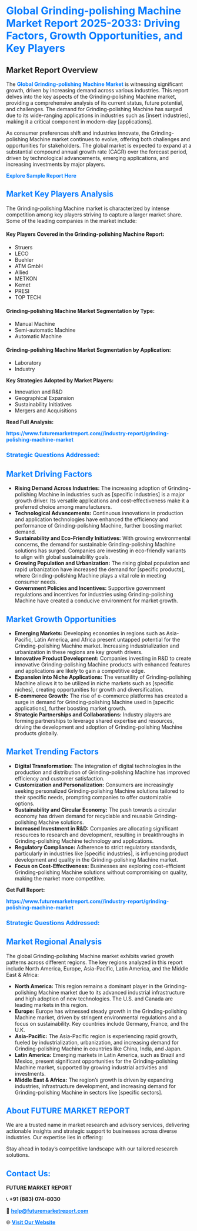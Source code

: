 <h1 style="color: #007BFF;">Global Grinding-polishing Machine Market Report 2025-2033: Driving Factors, Growth Opportunities, and Key Players</h1>

<section id="overview">
<h2>Market Report Overview</h2>
<p>The <a href="https://www.futuremarketreport.com//industry-report/grinding-polishing-machine-market" style="color: #007BFF; text-decoration: none;"><strong>Global Grinding-polishing Machine Market</strong></a> is witnessing significant growth, driven by increasing demand across various industries. This report delves into the key aspects of the Grinding-polishing Machine market, providing a comprehensive analysis of its current status, future potential, and challenges. The demand for Grinding-polishing Machine has surged due to its wide-ranging applications in industries such as [insert industries], making it a critical component in modern-day [applications].</p>
<p>As consumer preferences shift and industries innovate, the Grinding-polishing Machine market continues to evolve, offering both challenges and opportunities for stakeholders. The global market is expected to expand at a substantial compound annual growth rate (CAGR) over the forecast period, driven by technological advancements, emerging applications, and increasing investments by major players.</p>
</section>

<section id="overview">
<p><a href="https://www.futuremarketreport.com//request-sample/reportId=91491" style="color: #007BFF; text-decoration: none;"><strong>Explore Sample Report Here</strong></a></p>
</section>

<section id="key-players">
<h2 style="color: #007BFF;">Market Key Players Analysis</h2>
<p>The Grinding-polishing Machine market is characterized by intense competition among key players striving to capture a larger market share. Some of the leading companies in the market include:</p>
<h4>Key Players Covered in the Grinding-polishing Machine Report:</h4>
<ul><li>Struers</li><li>LECO</li><li>Buehler</li><li>ATM GmbH</li><li>Allied</li><li>METKON</li><li>Kemet</li><li>PRESI</li><li>TOP TECH</li></ul>
<h4>Grinding-polishing Machine Market Segmentation by Type:</h4>
<ul><li>Manual Machine</li><li>Semi-automatic Machine</li><li>Automatic Machine</li></ul>

<h4>Grinding-polishing Machine Market Segmentation by Application:</h4>
<ul><li>Laboratory</li><li>Industry</li></ul>
<p><strong>Key Strategies Adopted by Market Players:</strong></p>
<ul>
<li>Innovation and R&D</li>
<li>Geographical Expansion</li>
<li>Sustainability Initiatives</li>
<li>Mergers and Acquisitions</li>
</ul>
</section>

<section>
<p><strong>Read Full Analysis: </strong></p><a href="https://www.futuremarketreport.com//industry-report/grinding-polishing-machine-market" style="color: #007BFF; text-decoration: none;"><strong>https://www.futuremarketreport.com//industry-report/grinding-polishing-machine-market</strong></a>
<h3 style="color: #007BFF;">Strategic Questions Addressed:</h3>
</section>

<section id="driving-factors">
<h2 style="color: #007BFF;">Market Driving Factors</h2>
<ul>
<li><strong>Rising Demand Across Industries:</strong> The increasing adoption of Grinding-polishing Machine in industries such as [specific industries] is a major growth driver. Its versatile applications and cost-effectiveness make it a preferred choice among manufacturers.</li>
<li><strong>Technological Advancements:</strong> Continuous innovations in production and application technologies have enhanced the efficiency and performance of Grinding-polishing Machine, further boosting market demand.</li>
<li><strong>Sustainability and Eco-Friendly Initiatives:</strong> With growing environmental concerns, the demand for sustainable Grinding-polishing Machine solutions has surged. Companies are investing in eco-friendly variants to align with global sustainability goals.</li>
<li><strong>Growing Population and Urbanization:</strong> The rising global population and rapid urbanization have increased the demand for [specific products], where Grinding-polishing Machine plays a vital role in meeting consumer needs.</li>
<li><strong>Government Policies and Incentives:</strong> Supportive government regulations and incentives for industries using Grinding-polishing Machine have created a conducive environment for market growth.</li>
</ul>
</section>

<section id="growth-opportunities">
<h2 style="color: #007BFF;">Market Growth Opportunities</h2>
<ul>
<li><strong>Emerging Markets:</strong> Developing economies in regions such as Asia-Pacific, Latin America, and Africa present untapped potential for the Grinding-polishing Machine market. Increasing industrialization and urbanization in these regions are key growth drivers.</li>
<li><strong>Innovative Product Development:</strong> Companies investing in R&D to create innovative Grinding-polishing Machine products with enhanced features and applications are likely to gain a competitive edge.</li>
<li><strong>Expansion into Niche Applications:</strong> The versatility of Grinding-polishing Machine allows it to be utilized in niche markets such as [specific niches], creating opportunities for growth and diversification.</li>
<li><strong>E-commerce Growth:</strong> The rise of e-commerce platforms has created a surge in demand for Grinding-polishing Machine used in [specific applications], further boosting market growth.</li>
<li><strong>Strategic Partnerships and Collaborations:</strong> Industry players are forming partnerships to leverage shared expertise and resources, driving the development and adoption of Grinding-polishing Machine products globally.</li>
</ul>
</section>

<section id="trending-factors">
<h2 style="color: #007BFF;">Market Trending Factors</h2>
<ul>
<li><strong>Digital Transformation:</strong> The integration of digital technologies in the production and distribution of Grinding-polishing Machine has improved efficiency and customer satisfaction.</li>
<li><strong>Customization and Personalization:</strong> Consumers are increasingly seeking personalized Grinding-polishing Machine solutions tailored to their specific needs, prompting companies to offer customizable options.</li>
<li><strong>Sustainability and Circular Economy:</strong> The push towards a circular economy has driven demand for recyclable and reusable Grinding-polishing Machine solutions.</li>
<li><strong>Increased Investment in R&D:</strong> Companies are allocating significant resources to research and development, resulting in breakthroughs in Grinding-polishing Machine technology and applications.</li>
<li><strong>Regulatory Compliance:</strong> Adherence to strict regulatory standards, particularly in industries like [specific industries], is influencing product development and quality in the Grinding-polishing Machine market.</li>
<li><strong>Focus on Cost-Effectiveness:</strong> Businesses are exploring cost-efficient Grinding-polishing Machine solutions without compromising on quality, making the market more competitive.</li>
</ul>
</section>

<section>
<p><strong>Get Full Report: </strong></p><a href="https://www.futuremarketreport.com//industry-report/grinding-polishing-machine-market" style="color: #007BFF; text-decoration: none;"><strong>https://www.futuremarketreport.com//industry-report/grinding-polishing-machine-market</strong></a>
<h3 style="color: #007BFF;">Strategic Questions Addressed:</h3>
</section>


<section id="regional-analysis">
<h2 style="color: #007BFF;">Market Regional Analysis</h2>
<p>The global Grinding-polishing Machine market exhibits varied growth patterns across different regions. The key regions analyzed in this report include North America, Europe, Asia-Pacific, Latin America, and the Middle East & Africa:</p>
<ul>
<li><strong>North America:</strong> This region remains a dominant player in the Grinding-polishing Machine market due to its advanced industrial infrastructure and high adoption of new technologies. The U.S. and Canada are leading markets in this region.</li>
<li><strong>Europe:</strong> Europe has witnessed steady growth in the Grinding-polishing Machine market, driven by stringent environmental regulations and a focus on sustainability. Key countries include Germany, France, and the U.K.</li>
<li><strong>Asia-Pacific:</strong> The Asia-Pacific region is experiencing rapid growth, fueled by industrialization, urbanization, and increasing demand for Grinding-polishing Machine in countries like China, India, and Japan.</li>
<li><strong>Latin America:</strong> Emerging markets in Latin America, such as Brazil and Mexico, present significant opportunities for the Grinding-polishing Machine market, supported by growing industrial activities and investments.</li>
<li><strong>Middle East & Africa:</strong> The region’s growth is driven by expanding industries, infrastructure development, and increasing demand for Grinding-polishing Machine in sectors like [specific sectors].</li>
</ul>
</section>

<footer>
<h2 style="color: #007BFF;">About FUTURE MARKET REPORT</h2>
<p>We are a trusted name in market research and advisory services, delivering actionable insights and strategic support to businesses across diverse industries. Our expertise lies in offering:</p>

<p>Stay ahead in today’s competitive landscape with our tailored research solutions.</p>

<h2 style="color: #007BFF;">Contact Us:</h2>
<p><strong>FUTURE MARKET REPORT</strong></p>
<p>📞 <strong>+91 (883) 074-8030</strong></p>
<p>📧 <strong><a href="mailto:help@futuremarketreport.com" style="color: #007BFF;">help@futuremarketreport.com</a></strong></p>
<p>🌐 <strong><a href="https://www.futuremarketreport.com/" style="color: #007BFF;">Visit Our Website</a></strong></p>
</footer>